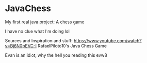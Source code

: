 # JavaChess
My first real java project: A chess game

I have no clue what I'm doing lol

Sources and Inspiration and stuff:
https://www.youtube.com/watch?v=Bj6N0pEVC-I
RafaelPiloto10's Java Chess Game

Evan is an idiot, why the hell you reading this evw8
